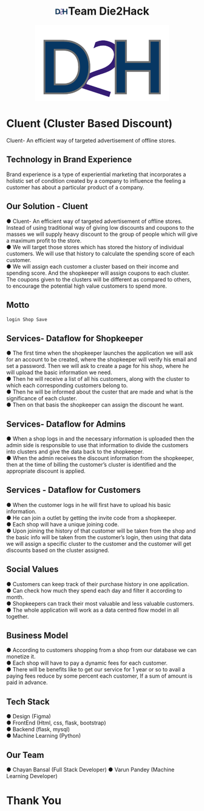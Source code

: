 
<h1 align="center"><img src="https://github.com/SRM-Hackathon/Die2Hack/blob/master/static/1.png" height="20px" >Team Die2Hack</h1>
<p align="center" ><img src="https://github.com/SRM-Hackathon/Die2Hack/blob/master/static/1.png" height="200px" ></p>

# Cluent (Cluster Based Discount)
Cluent- An efficient way of targeted advertisement of offline stores.

## Technology in Brand Experience

Brand experience is a type of experiential marketing that
incorporates a holistic set of condition created by a company
to influence the feeling a customer has about a particular
product of a company.

## Our Solution - Cluent

● Cluent- An efficient way of targeted advertisement of offline stores. Instead
of using traditional way of giving low discounts and coupons to the masses
we will supply heavy discount to the group of people which will give a
maximum profit to the store. <br>
● We will target those stores which has stored the history of individual
customers. We will use that history to calculate the spending score of each
customer.<br>
● We will assign each customer a cluster based on their income and spending
score. And the shopkeeper will assign coupons to each cluster. The coupons
given to the clusters will be different as compared to others, to encourage
the potential high value customers to spend more.

## Motto

```
login Shop Save
```

## Services- Dataflow for Shopkeeper

● The first time when the shopkeeper launches the application we
will ask for an account to be created, where the shopkeeper will
verify his email and set a password. Then we will ask to create a
page for his shop, where he will upload the basic information we
need.<br>
● Then he will receive a list of all his customers, along with the
cluster to which each corresponding customers belong to.<br>
● Then he will be informed about the custer that are made and what
is the significance of each cluster.<br>
● Then on that basis the shopkeeper can assign the discount he want.

## Services- Dataflow for Admins

● When a shop logs in and the necessary information is
uploaded then the admin side is responsible to use that
information to divide the customers into clusters and
give the data back to the shopkeeper.<br>
● When the admin receives the discount information from
the shopkeeper, then at the time of billing the
customer’s cluster is identified and the appropriate
discount is applied.

## Services - Dataflow for Customers

● When the customer logs in he will first have to upload his basic
information.<br>
● He can join a outlet by getting the invite code from a shopkeeper.<br>
● Each shop will have a unique joining code.<br>
● Upon joining the history of that customer will be taken from the
shop and the basic info will be taken from the customer’s login, then
using that data we will assign a specific cluster to the customer and
the customer will get discounts based on the cluster assigned.

## Social Values

● Customers can keep track of their purchase history in
one application.<br>
● Can check how much they spend each day and filter it
according to month.<br>
● Shopkeepers can track their most valuable and less
valuable customers.<br>
● The whole application will work as a data centred flow
model in all together.

## Business Model

● According to customers shopping from a shop from our
database we can monetize it.<br>
● Each shop will have to pay a dynamic fees for each
customer.<br>
● There will be benefits like to get our service for 1 year or
so to avail a paying fees reduce by some percent each
customer, If a sum of amount is paid in advance.

## Tech Stack

● Design (Figma)<br>
● FrontEnd (Html, css, flask, bootstrap)<br>
● Backend (flask, mysql)<br>
● Machine Learning (Python)

## Our Team

● Chayan Bansal (Full Stack Developer)
● Varun Pandey (Machine Learning Developer)

# Thank You
